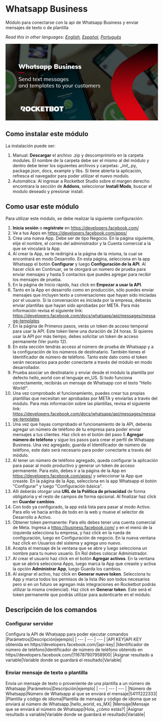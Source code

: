 # Whatsapp Business
  
Módulo para conectarse con la api de Whatsapp Business y enviar mensajes de texto o de plantilla  

*Read this in other languages: [English](Manual_WhatsappBusiness.md), [Español](Manual_WhatsappBusiness.es.md), [Português](Manual_WhatsappBusiness.pr.md)*

  
![banner](imgs/Banner_WhatsappBusiness.jpg)
## Como instalar este módulo
  
La instalación puede ser:
1. Manual: __Descargar__ el archivo .zip y descomprimirlo en la carpeta modules. El nombre de la carpeta debe ser el mismo al del módulo y dentro debe tener los siguientes archivos y carpetas: \__init__.py, package.json, docs, example y libs. Si tiene abierta la aplicación, refresca el navegador para poder utilizar el nuevo modulo.
2. Automática: Al ingresar a Rocketbot Studio sobre el margen derecho encontrara la sección de **Addons**, seleccionar **Install Mods**, buscar el modulo deseado y presionar install.      




## Como usar este módulo
Para utilizar este módulo, se debe realizar la siguiente configuración:
1. __Inicia sesión__ o __regístrate__ en https://developers.facebook.com/
2. Ve a tus Apps en https://developers.facebook.com/apps/
3. Crea una nueva App. Debe ser de tipo Negocio. En la página siguiente, elije el nombre, el correo del administrador y la Cuenta comercial a la que se vinculará la App.
4. Al crear la App, se te redirigirá a la página de la misma, la cual se encontrará en modo Desarrollo. En esta página, selecciona en la app Whatsapp el botón __Configurar__ y luego __Configuración de la API__. Al hacer click en Continuar, se te otorgará un número de prueba para enviar mensajes y hasta 5 contactos que puedes agregar para recibir los mensajes de prueba.
5. En la página de Inicio rápido, haz click en __Empezar a usar la API__. 
6. Tanto en la App en desarrollo como en producción, sólo puedes enviar mensajes que incluyen texto a conversaciones que hayan sido iniciadas por el usuario. Si la conversación es iniciada por la empresa, deberás enviar plantillas que hayan sido aprobadas por META. Para más información revisa el siguiente link: https://developers.facebook.com/docs/whatsapp/api/messages/message-templates
7. En la página de Primeros pasos, verás un token de acceso temporal para usar la API. Este token tiene una duración de 24 horas. Si quieres usar la API por más tiempo, debes solicitar un token de acceso permanente (Ver punto 12).
8. En esta sección tendrás acceso al número de prueba de Whatsapp y a la configuración de los números de destinatario. También tienes el Identificador de número de teléfono. Tanto este dato como el token serán necesarios para poder conectarte a través del módulo en modo desarrollador.
9. Prueba asociar un destinatario y enviar desde el módulo la plantilla por defecto hello_world con el lenguaje en_US. Si todo funciona correctamente, recibirás un mensaje de Whatsapp con el texto "Hello World!".
10. Una vez comprobado el funcionamiento, puedes crear tus propias plantillas que necesitan ser aprobadas por META y enviarlas a través del módulo. Para más información sobre las plantillas, revisa el siguiente link: https://developers.facebook.com/docs/whatsapp/api/messages/message-templates
11. Una vez que hayas comprobado el funcionamiento de la API, deberás agregar un número de teléfono de tu empresa para poder enviar mensajes a tus clientes. Haz click en el botón del paso 5 __Agregar número de teléfono__ y sigue los pasos para crear el perfil de Whatsapp Business. Una vez agregado, guarda el Identificador de número de teléfono, este dato será necesario para poder conectarte a través del módulo.
12. Al tener un número de teléfono agregado, queda configurar la aplicación para pasar al modo productivo y generar un token de acceso permanente. Para esto, debes ir a la página de la App en https://developers.facebook.com/apps/ y seleccionar la App que creaste. En la página de la App, selecciona en la app Whatsapp el botón "Configurar" y luego "Configuración básica".
13. Allí deberás otorgar una __URL de la Política de privacidad__ de forma obligatoria y el resto de campos de forma opcional. Al finalizar haz click en __Guardar cambios__.
14. Con todo ya configurado, la app está lista para pasar al modo Activo. Para ello ve hacia arriba de todo en la web y mueve el selector de Desarrollo a Activo. 
15. Obtener token permanente: Para ello debes tener una cuenta comercial de Meta. Ingresa a https://business.facebook.com/ y en el menú de la izquierda selecciona tu empresa, y haz click en la rueda de configuración, luego en Configuración de negocio. En la nueva ventana haz click en Usuarios del sistema y agrega uno nuevo.
16. Acepta el mensaje de la ventana que se abre y luego selecciona un nombre para tu nuevo usuario. En Rol debes colocar Administrador.
17. Al crear el usuario haz click en el botón __Agregar activos__. En la ventana que se abrirá selecciona Apps, luego marca la App que creaste y activa la opción __Administrar App__, luego Guarda los cambios.
18. Al asignar el activo, haz click en __Generar nuevo token__. Selecciona tu App y marca todos los permisos de la lista (No son todos necesarios pero si en un futuro se agregan más integraciones en Rocketbot podrás utilizar la misma credencial). Haz click en __Generar token__. Este será el token permanente que podrás utilizar para autenticarte en el módulo.


## Descripción de los comandos

### Configurar servidor
  
Configura la API de Whatsapp para poder ejecutar comandos
|Parámetros|Descripción|ejemplo|
| --- | --- | --- |
|API KEY|API KEY obtenida en https//developers.facebook.com/|api-key|
|Identificador de número de teléfono|Identificador de número de teléfono obtenido en https//developers.facebook.com/|116787907958900|
|Asignar resultado a variable|Variable donde se guardará el resultado|Variable|

### Enviar mensaje de texto o plantilla
  
Envía un mensaje de texto o proveniente de una plantilla a un número de Whatsapp
|Parámetros|Descripción|ejemplo|
| --- | --- | --- |
|Número de Whatsapp|Número de Whatsapp al que se enviará el mensaje|54111222333|
|Plantilla y código de idioma|Plantilla de mensaje y código de idioma que se enviará al número de Whatsapp.|hello_world, es_MX|
|Mensaje|Mensaje que se enviará al número de Whatsapp|Hola, ¿cómo estás?|
|Asignar resultado a variable|Variable donde se guardará el resultado|Variable|
